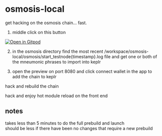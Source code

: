 # osmosis-local

get hacking on the osmosis chain... fast.

1. middle click on this button

[![Open in Gitpod](https://gitpod.io/button/open-in-gitpod.svg)](https://gitpod.io/#prebuild/https://github.com/onezoomin/osmosis-local)

2. in the osmosis directory find the most recent /workspace/osmosis-local/osmosis/start_testnode{timestamp}.log file 
    and get one or both of the mneumonic phrases to import into keplr
    
3. open the preview on port 8080 and click connect wallet in the app to add the chain to keplr


hack and rebuild the chain 


hack and enjoy hot module reload on the front end



## notes

takes less than 5 minutes to do the full prebuild and launch  
should be less if there have been no changes that require a new prebuild
